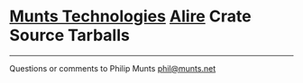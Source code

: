 [Munts Technologies](https://tech.munts.com) [Alire](https://alire.ada.dev) Crate Source Tarballs
================================================================================================

------------------------------------------------------------------------

Questions or comments to Philip Munts <phil@munts.net>
